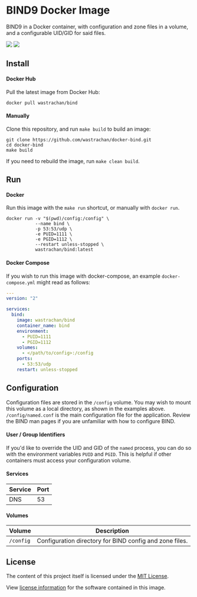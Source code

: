 BIND9 Docker Image
==================

BIND9 in a Docker container, with configuration and zone files in a volume, and a configurable UID/GID for said files.

[![](https://circleci.com/gh/wastrachan/docker-bind.svg?style=svg)](https://circleci.com/gh/wastrachan/docker-bind)
[![](https://img.shields.io/docker/pulls/wastrachan/bind.svg)](https://hub.docker.com/r/wastrachan/bind)

## Install

#### Docker Hub
Pull the latest image from Docker Hub:

```shell
docker pull wastrachan/bind
```

#### Manually
Clone this repository, and run `make build` to build an image:

```shell
git clone https://github.com/wastrachan/docker-bind.git
cd docker-bind
make build
```

If you need to rebuild the image, run `make clean build`.


## Run

#### Docker
Run this image with the `make run` shortcut, or manually with `docker run`.


```shell
docker run -v "$(pwd)/config:/config" \
           --name bind \
           -p 53:53/udp \
           -e PUID=1111 \
           -e PGID=1112 \
           --restart unless-stopped \
           wastrachan/bind:latest
```


#### Docker Compose
If you wish to run this image with docker-compose, an example `docker-compose.yml` might read as follows:

```yaml
---
version: "2"

services:
  bind:
    image: wastrachan/bind
    container_name: bind
    environment:
      - PUID=1111
      - PGID=1112
    volumes:
      - </path/to/config>:/config
    ports:
      - 53:53/udp
    restart: unless-stopped
```


## Configuration
Configuration files are stored in the `/config` volume. You may wish to mount this volume as a local directory, as shown in the examples above. `/config/named.conf` is the main configuration file for the application. Review the BIND man pages if you are unfamiliar with how to configure BIND.


#### User / Group Identifiers
If you'd like to override the UID and GID of the `named` process, you can do so with the environment variables `PUID` and `PGID`. This is helpful if other containers must access your configuration volume.

#### Services
Service     | Port
------------|-----
DNS         | 53


#### Volumes
Volume          | Description
----------------|-------------
`/config`       | Configuration directory for BIND config and zone files.


## License
The content of this project itself is licensed under the [MIT License](LICENSE).

View [license information](https://www.isc.org/downloads/software-support-policy/isc-license/) for the software contained in this image.
